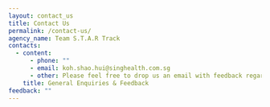 ```yaml
---
layout: contact_us
title: Contact Us
permalink: /contact-us/
agency_name: Team S.T.A.R Track
contacts:
  - content:
      - phone: ""
      - email: koh.shao.hui@singhealth.com.sg
      - other: Please feel free to drop us an email with feedback regarding S.T.A.R.
    title: General Enquiries & Feedback
feedback: ""
---
```

